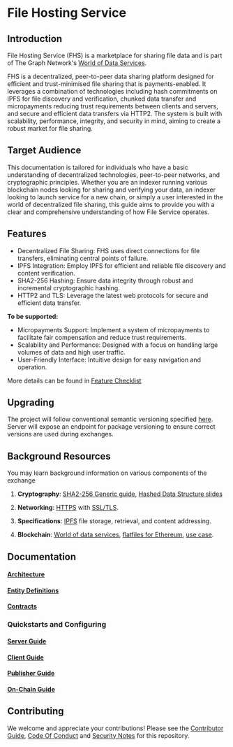 # File Hosting Service

## Introduction 

File Hosting Service (FHS) is a marketplace for sharing file data and is part of The Graph Network's [World of Data Services](https://forum.thegraph.com/t/gip-0042-a-world-of-data-services/3761).

FHS is a decentralized, peer-to-peer data sharing platform designed for efficient and trust-minimised file sharing that is payments-enabled. It leverages a combination of technologies including hash commitments on IPFS for file discovery and verification, chunked data transfer and micropayments reducing trust requirements between clients and servers, and secure and efficient data transfers via HTTP2. The system is built with scalability, performance, integrity, and security in mind, aiming to create a robust market for file sharing.

## Target Audience

This documentation is tailored for individuals who have a basic understanding of decentralized technologies, peer-to-peer networks, and cryptographic principles. Whether you are an indexer running various blockchain nodes looking for sharing and verifying your data, an indexer looking to launch service for a new chain, or simply a user interested in the world of decentralized file sharing, this guide aims to provide you with a clear and comprehensive understanding of how File Service operates.

## Features

- Decentralized File Sharing: FHS uses direct connections for file transfers, eliminating central points of failure.
- IPFS Integration: Employ IPFS for efficient and reliable file discovery and content verification.
- SHA2-256 Hashing: Ensure data integrity through robust and incremental cryptographic hashing.
- HTTP2 and TLS: Leverage the latest web protocols for secure and efficient data transfer.

**To be supported:**
- Micropayments Support: Implement a system of micropayments to facilitate fair compensation and reduce trust requirements.
- Scalability and Performance: Designed with a focus on handling large volumes of data and high user traffic.
- User-Friendly Interface: Intuitive design for easy navigation and operation.

More details can be found in [Feature Checklist](docs/feature_checklist.md)

## Upgrading

The project will follow conventional semantic versioning specified [here](https://semver.org/). Server will expose an endpoint for package versioning to ensure correct versions are used during exchanges. 

## Background Resources

You may learn background information on various components of the exchange

1. **Cryptography**: [SHA2-256 Generic guide](https://blog.boot.dev/cryptography/how-sha-2-works-step-by-step-sha-256/), [Hashed Data Structure slides](https://zoo.cs.yale.edu/classes/cs467/2020f/lectures/ln16.pdf)

2. **Networking**: [HTTPS](https://crypto.stanford.edu/cs142/lectures/http.html) with [SSL/TLS](https://cs249i.stanford.edu/lectures/Secure%20Internet%20Protocols.pdf).

3. **Specifications**: [IPFS](https://docs-ipfs-tech.ipns.dweb.link/) file storage, retrieval, and content addressing.

4. **Blockchain**: [World of data services](https://forum.thegraph.com/t/gip-0042-a-world-of-data-services/3761), [flatfiles for Ethereum](https://github.com/streamingfast/firehose-ethereum), [use case](https://eips.ethereum.org/EIPS/eip-4444).

## Documentation

#### [Architecture](docs/architecture.md)

#### [Entity Definitions](docs/manifest.md)

#### [Contracts](docs/contracts.md)

### Quickstarts and Configuring

#### [Server Guide](docs/server_guide.md)

#### [Client Guide](docs/client_guide.md)

#### [Publisher Guide](docs/publisher_guide.md)

#### [On-Chain Guide](docs/onchain_guide.md)

## Contributing

We welcome and appreciate your contributions! Please see the [Contributor Guide](/CONTRIBUTING.md), [Code Of Conduct](/CODE_OF_CONDUCT.md) and [Security Notes](/SECURITY.md) for this repository.
